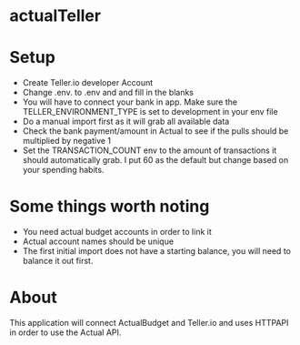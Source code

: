# actualTeller

# Setup
- Create Teller.io developer Account
- Change .env. to .env and and fill in the blanks
- You will have to connect your bank in app. Make sure the TELLER_ENVIRONMENT_TYPE is set to development in your env file
- Do a manual import first as it will grab all available data
- Check the bank payment/amount in Actual to see if the pulls should be multiplied by negative 1
- Set the TRANSACTION_COUNT env to the amount of transactions it should automatically grab. I put 60 as the default but change based on your spending habits.

# Some things worth noting
- You need actual budget accounts in order to link it
- Actual account names should be unique
- The first initial import does not have a starting balance, you will need to balance it out first.

# About
This application will connect ActualBudget and Teller.io and uses HTTPAPI in order to use the Actual API. 